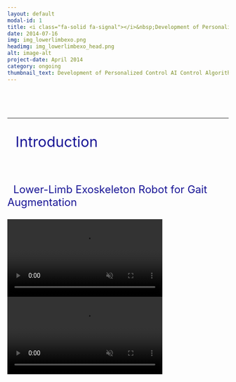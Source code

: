 ```yaml
---
layout: default
modal-id: 1
title: <i class="fa-solid fa-signal"></i>&nbsp;Development of Personalized Control AI Control Algorithm for Lower-Limb Exoskeleton Robots
date: 2014-07-16
img: img_lowerlimbexo.png
headimg: img_lowerlimbexo_head.png
alt: image-alt
project-date: April 2014
category: ongoing
thumbnail_text: Development of Personalized Control AI Control Algorithm for Lower-Limb Exoskeleton Robots
---
```




<br><br><br>   


***
<p style="font-size: 33px; color: rgb(25, 22, 150)"><i class="fas fa-glasses"></i>&nbsp; Introduction </p>
<br>
<p style="font-size: 24px; color: rgb(25, 22, 150)"> <i class="fa fa-question-circle" aria-hidden="true"></i>&nbsp; Lower-Limb Exoskeleton Robot for Gait Augmentation </p>


<video class="video" autoplay muted controls style="width:70%;">
    <source type="video/mp4" src="img/video/opt1.mp4" >
</video>


<video class="video" autoplay muted controls style="width:70%;">
    <source type="video/mp4" src="img/video/opt2.mp4" >
</video>


